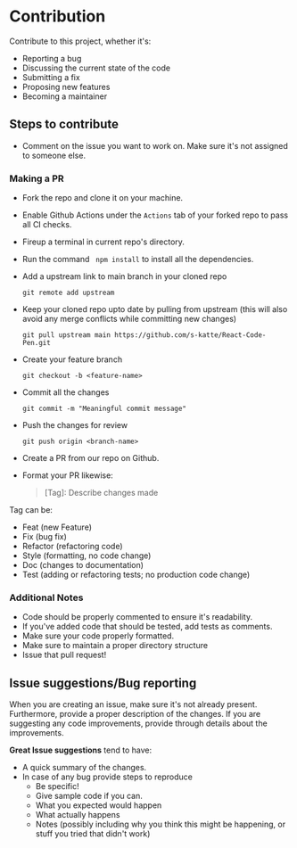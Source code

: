 # Contribution

Contribute to this project, whether it's:

-   Reporting a bug
-   Discussing the current state of the code
-   Submitting a fix
-   Proposing new features
-   Becoming a maintainer

## Steps to contribute

-   Comment on the issue you want to work on. Make sure it's not assigned to someone else.

### Making a PR

-   Fork the repo and clone it on your machine.
-   Enable Github Actions under the `Actions` tab of your forked repo to pass all CI checks.
-   Fireup a terminal in current repo's directory.
-   Run the command ` npm install` to install all the dependencies.

-   Add a upstream link to main branch in your cloned repo
    ```
    git remote add upstream
    ```
-   Keep your cloned repo upto date by pulling from upstream (this will also avoid any merge conflicts while committing new changes)
    ```
    git pull upstream main https://github.com/s-katte/React-Code-Pen.git
    ```
-   Create your feature branch
    ```
    git checkout -b <feature-name>
    ```
-   Commit all the changes
    ```
    git commit -m "Meaningful commit message"
    ```
-   Push the changes for review
    ```
    git push origin <branch-name>
    ```
-   Create a PR from our repo on Github.
-   Format your PR likewise:
    > [Tag]: Describe changes made

Tag can be:

-   Feat (new Feature)
-   Fix (bug fix)
-   Refactor (refactoring code)
-   Style (formatting, no code change)
-   Doc (changes to documentation)
-   Test (adding or refactoring tests; no production code change)

### Additional Notes

-   Code should be properly commented to ensure it's readability.
-   If you've added code that should be tested, add tests as comments.
-   Make sure your code properly formatted.
-   Make sure to maintain a proper directory structure
-   Issue that pull request!

## Issue suggestions/Bug reporting

When you are creating an issue, make sure it's not already present. Furthermore, provide a proper description of the changes. If you are suggesting any code improvements, provide through details about the improvements.

**Great Issue suggestions** tend to have:

-   A quick summary of the changes.
-   In case of any bug provide steps to reproduce
    -   Be specific!
    -   Give sample code if you can.
    -   What you expected would happen
    -   What actually happens
    -   Notes (possibly including why you think this might be happening, or stuff you tried that didn't work)
